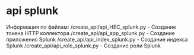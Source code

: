 # api splunk
 
Информация по файлам:
/create_api/api_HEC_splunk.py - Создание токена HTTP коллектора
/create_api/api_app_splunk.py - Создание приложения Splunk
/create_api/api_index_splunk.py - Создание индекса Splunk
/create_api/api_role_splunk.py - Создание роли Splunk
 

